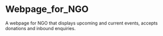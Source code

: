 # Webpage_for_NGO
A webpage for NGO that displays upcoming and current events, accepts donations and inbound enquiries.
